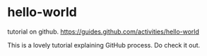 # hello-world
tutorial on github. https://guides.github.com/activities/hello-world

This is a lovely tutorial explaining GitHub process. Do check it out.
